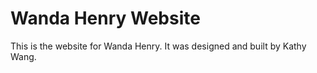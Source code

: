 # Wanda Henry Website

This is the website for Wanda Henry. It was designed and built by Kathy Wang.

<!-- # Submission Instructions

At 5:00pm on the deadline, the instructor will download your submission. If a *grademe.md* file exists, your assignment will be graded. If it does not exist, we will assume you are using your slip days. After 2 days, if you have not submitted a grademe.md file, we will assume you are not turning in the assignment and we will give you a zero.

If you submit your assignment (by renaming submit.md to grademe.md) and later change your mind that you didn't want to submit your assignment yet, simply renaming grademe.md back to submit.md. Make sure you change your mind before 5:00pm. After 5:00pm if there's a grademe.me file, we will grade your assignment. Once your assignment has been graded, you cannot use your slip days.

**Always check GitHub to make sure you submitted your assignment.** Forgetting to submit (push) is no excuse. If you forget, you'll have to use your slip days. If you don't have any more slip days, you'll get a zero. No exceptions.

## Milestone 1

See [submit-m1.md](submit-m1.md)

## Final Submission

See [submit-final.md](submit-final.md) -->
